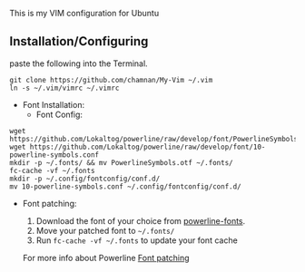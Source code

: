 This is my VIM configuration for Ubuntu

Installation/Configuring
------------------------

paste the following into the Terminal.

```
git clone https://github.com/chamnan/My-Vim ~/.vim
ln -s ~/.vim/vimrc ~/.vimrc
```
- Font Installation:
	- Font Config:

```
wget https://github.com/Lokaltog/powerline/raw/develop/font/PowerlineSymbols.otf 
wget https://github.com/Lokaltog/powerline/raw/develop/font/10-powerline-symbols.conf
mkdir -p ~/.fonts/ && mv PowerlineSymbols.otf ~/.fonts/
fc-cache -vf ~/.fonts
mkdir -p ~/.config/fontconfig/conf.d/
mv 10-powerline-symbols.conf ~/.config/fontconfig/conf.d/
```
- Font patching:
	1. Download the font of your choice from [powerline-fonts](https://github.com/Lokaltog/powerline-fonts).
	2. Move your patched font to `~/.fonts/`
	3. Run `fc-cache -vf ~/.fonts` to update your font cache

	For more info about Powerline [Font patching](https://powerline.readthedocs.org/en/latest/fontpatching.html)
